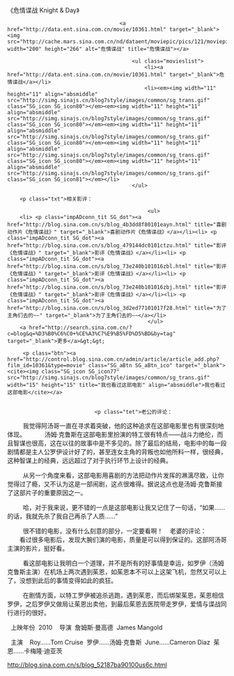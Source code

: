 《危情谍战 Knight & Day》

											
										<a href="http://data.ent.sina.com.cn/movie/10361.html" target="_blank"><img src="http://cache.mars.sina.com.cn/nd/dataent/moviepic/pics/121/moviepic_ff46771f03deaa67cb2908675fea1090.jpg" width="200" height="266" alt="危情谍战" title="危情谍战"></a>
										
											<ul class="movieslist">
												<li><a href="http://data.ent.sina.com.cn/movie/10361.html" target="_blank">危情谍战</a></li>
												<li><em><img width="11" height="11" align="absmiddle" src="http://simg.sinajs.cn/blog7style/images/common/sg_trans.gif" class="SG_icon SG_icon80"></em><em><img width="11" height="11" align="absmiddle" src="http://simg.sinajs.cn/blog7style/images/common/sg_trans.gif" class="SG_icon SG_icon80"></em><em><img width="11" height="11" align="absmiddle" src="http://simg.sinajs.cn/blog7style/images/common/sg_trans.gif" class="SG_icon SG_icon80"></em><em><img width="11" height="11" align="absmiddle" src="http://simg.sinajs.cn/blog7style/images/common/sg_trans.gif" class="SG_icon SG_icon80"></em><em><img width="11" height="11" align="absmiddle" src="http://simg.sinajs.cn/blog7style/images/common/sg_trans.gif" class="SG_icon SG_icon81"></em></li>
											</ul>
											
		<p class="txt">相关影评： 
											
												 <ul>
		<li> <p class="impADconn_tit SG_dot"><a href="http://blog.sina.com.cn/s/blog_4b3dd8f80101eayn.html" title="喜剧动作片《危情谍战》" target="_blank">喜剧动作片《危情谍战》</a></li><li> <p class="impADconn_tit SG_dot"><a href="http://blog.sina.com.cn/s/blog_479144dc0101ctzu.html" title="影评《危情谍战》" target="_blank">影评《危情谍战》</a></li><li> <p class="impADconn_tit SG_dot"><a href="http://blog.sina.com.cn/s/blog_73e240b101016zbl.html" title="影评《危情谍战》" target="_blank">影评《危情谍战》</a></li><li> <p class="impADconn_tit SG_dot"><a href="http://blog.sina.com.cn/s/blog_73e240b101016zbj.html" title="影评《危情谍战》" target="_blank">影评《危情谍战》</a></li><li> <p class="impADconn_tit SG_dot"><a href="http://blog.sina.com.cn/s/blog_3d2ed77101017f28.html" title="为了主角们去的~~" target="_blank">为了主角们去的~~</a></li>
												 </ul>
		<a href="http://search.sina.com.cn/?c=blog&q=%D3%B0%C6%C0+%CE%A3%C7%E9%B5%FD%D5%BD&by=tag" target="_blank">更多</a>&gt;&gt;
											 
		 <p class="btn"><a href="http://control.blog.sina.com.cn/admin/article/article_add.php?film_id=10361&type=movie" class="SG_aBtn SG_aBtn_ico" target="_blank"><cite><img class="SG_icon SG_icon77" src="http://simg.sinajs.cn/blog7style/images/common/sg_trans.gif" width="15" height="15" title="我也看过这部电影" align="absmiddle">我也看过这部电影</cite></a>
										
									
                            	<p class="tet">老公的评论： 
 
　　我觉得阿汤哥一直在寻求着突破，他的这种追求在这部电影里也有很深刻地体现。 
 
　　汤姆·克鲁斯在这部电影里扮演的特工很有特点——战斗力绝伦，而且智谋也很高，这在以往的故事中是不多见的。除了最后的结局，电影中的每一段剧情都是主人公罗伊设计好了的，甚至连女主角的背叛也如他所料一样，很经典，这种智谋上的经典，远远超过了对于执行环节上设计的经典。 

 
　　从另一个角度来看，这部电影用喜剧的方法把动作片发挥的淋漓尽致，让你觉得过了瘾，又不认为这是一部闹剧，这点很难得。据说这点也是汤姆·克鲁斯接了这部片子的重要原因之一。 

 
　　哈，对于我来说，更不错的一点是这部电影让我又记住了一句话，“如果……的话，我就先杀了我自己再杀了人质……” 

 
　　很不错的电影，没有什么刻意的部分，一定要看啊！ 
 
老婆的评论： 
 
　　看过很多电影后，发现大腕们演的电影，质量是可以得到保证的。这部阿汤哥主演的影片，挺好看。 

 
　　看这部电影让我明白一个道理，并不是所有的好事情是幸运，如罗伊（汤姆克鲁斯主演）在机场上两次遇到茱恩，如茱恩本不可以上这架飞机，忽然又可以上了，没想到此后的事情变得如此的疯狂。 

 
　　在剧情方面，以特工罗伊被追杀逃跑，遇到茱恩，而后绑架茱恩，茱恩相信罗伊，之后罗伊又做局让茱恩出卖他，到最后茱恩去医院带走罗伊，爱情与谍战同行进行的很好。 

 
上映年份 
2010 
 
导演 
詹姆斯·曼高德 
James Mangold  

 
主演 
 
Roy……Tom Cruise 
罗伊……汤姆·克鲁斯 
June……Cameron Diaz 
茱恩……卡梅隆·迪亚茨
                                								
		
http://blog.sina.com.cn/s/blog_52187ba90100us6c.html
